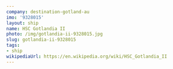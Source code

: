 ```yaml
---
company: destination-gotland-au
imo: '9328015'
layout: ship
name: HSC Gotlandia II
photo: /img/gotlandia-ii-9328015.jpg
slug: gotlandia-ii-9328015
tags:
- ship
wikipediaUrl: https://en.wikipedia.org/wiki/HSC_Gotlandia_II
---
```

